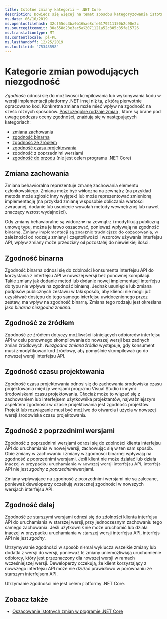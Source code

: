 ```yaml
---
title: Istotne zmiany kategorii — .NET Core
description: Dowiedz się więcej na temat sposobu kategoryzowania istotnych zmian w programie .NET Core.
ms.date: 06/10/2019
ms.openlocfilehash: 32cf55dc3ba0b16bae8cfe6179211150b2c90e2c
ms.sourcegitcommit: 30a558d23e3ac5a52071121a52c305c85fe15726
ms.translationtype: MT
ms.contentlocale: pl-PL
ms.lasthandoff: 12/25/2019
ms.locfileid: "75343598"
---
```

# <a name="breaking-change-categories"></a>Kategorie zmian powodujących niezgodność

*Zgodność* odnosi się do możliwości kompilowania lub wykonywania kodu w wersji implementacji platformy .NET innej niż ta, z którą pierwotnie opracowano kod. Konkretna zmiana może mieć wpływ na zgodność na sześć różnych sposobów. [Poszczególne rodzaje zmian](index.md) , które są brane pod uwagę podczas oceny zgodności, znajdują się w następujących kategoriach:

- [zmiana zachowania](#behavioral-change)
- [zgodność binarna](#binary-compatibility)
- [zgodność ze źródłem](#source-compatibility)
- [zgodność czasu projektowania](#design-time-compatibility)
- [zgodność z poprzednimi wersjami](#backwards-compatibility)
- [zgodność do przodu](#forward-compatibility) (nie jest celem programu .NET Core)

## <a name="behavioral-change"></a>Zmiana zachowania

Zmiana behawioralna reprezentuje zmianę zachowania elementu członkowskiego. Zmiana może być widoczna na zewnątrz (na przykład metoda może zgłosić inny wyjątek) lub może reprezentować zmienioną implementację (na przykład zmianę w sposobie obliczania wartości zwracanej, dodanie lub usunięcie wywołań metody wewnętrznej lub nawet znaczący wzrost wydajności).

Gdy zmiany behawioralne są widoczne na zewnątrz i modyfikują publiczną umowę typu, można je łatwo oszacować, ponieważ wpływają na zgodność binarną. Zmiany implementacji są znacznie trudniejsze do oszacowania; w zależności od rodzaju zmiany i częstotliwości i wzorców używania interfejsu API, wpływ zmiany może przedziały od pozostałej do niewielkiej ilości.

## <a name="binary-compatibility"></a>Zgodność binarna

Zgodność binarna odnosi się do zdolności konsumenta interfejsu API do korzystania z interfejsu API w nowszej wersji bez ponownej kompilacji. Takie zmiany jak dodanie metod lub dodanie nowej implementacji interfejsu do typu nie wpływa na zgodność binarną. Jednak usunięcie lub zmiana podpisów publicznych zestawu w taki sposób, aby klienci nie mogli już uzyskiwać dostępu do tego samego interfejsu uwidocznionego przez zestaw, ma wpływ na zgodność binarną. Zmiana tego rodzaju jest określana jako *binarna niezgodna zmiana*.

## <a name="source-compatibility"></a>Zgodność ze źródłem

Zgodność ze źródłem dotyczy możliwości istniejących odbiorców interfejsu API w celu ponownego skompilowania do nowszej wersji bez żadnych zmian źródłowych. *Niezgodna zmiana źródła* występuje, gdy konsument musi zmodyfikować kod źródłowy, aby pomyślnie skompilować go do nowszej wersji interfejsu API.

## <a name="design-time-compatibility"></a>Zgodność czasu projektowania

Zgodność czasu projektowania odnosi się do zachowania środowiska czasu projektowania między wersjami programu Visual Studio i innymi środowiskami czasu projektowania. Chociaż może to wiązać się z zachowaniem lub interfejsem użytkownika projektantów, najważniejszym aspektem zgodności w czasie projektowania jest zgodność projektów. Projekt lub rozwiązanie musi być możliwe do otwarcia i użycia w nowszej wersji środowiska czasu projektowania.

## <a name="backwards-compatibility"></a>Zgodność z poprzednimi wersjami

Zgodność z poprzednimi wersjami odnosi się do zdolności klienta interfejsu API do uruchamiania w nowej wersji, zachowując się w ten sam sposób. Obie zmiany w zachowaniu i zmiany w zgodności binarnej wpływają na zgodność z poprzednimi wersjami. Jeśli klient nie może działać lub działa inaczej w przypadku uruchamiania w nowszej wersji interfejsu API, interfejs API nie jest *zgodny z poprzednimi*wersjami.

Zmiany wpływające na zgodność z poprzednimi wersjami nie są zalecane, ponieważ deweloperzy oczekują wstecznej zgodności w nowszych wersjach interfejsu API.

## <a name="forward-compatibility"></a>Zgodność dalej

Zgodność ze starszymi wersjami odnosi się do zdolności klienta interfejsu API do uruchamiania w starszej wersji, przy jednoczesnym zachowaniu tego samego zachowania. Jeśli użytkownik nie może uruchomić lub działa inaczej w przypadku uruchamiania w starszej wersji interfejsu API, interfejs API nie jest *zgodny*.

Utrzymywanie zgodności w sposób niemal wyklucza wszelkie zmiany lub dodatki z wersji do wersji, ponieważ te zmiany uniemożliwiają uruchomienie odbiorcy, który jest przeznaczony dla nowszej wersji w ramach wcześniejszej wersji. Deweloperzy oczekują, że klient korzystający z nowszego interfejsu API może nie działać prawidłowo w porównaniu ze starszym interfejsem API.

Utrzymanie zgodności nie jest celem platformy .NET Core.

## <a name="see-also"></a>Zobacz także

- [Oszacowanie istotnych zmian w programie .NET Core](index.md)
